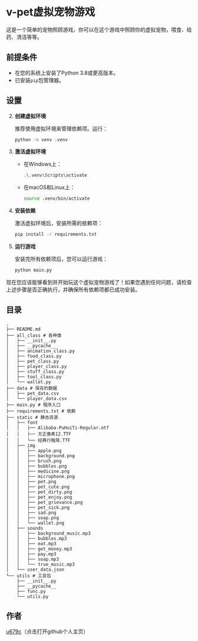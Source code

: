 # v-pet虚拟宠物游戏

这是一个简单的宠物照顾游戏，你可以在这个游戏中照顾你的虚拟宠物，喂食、给药、清洁等等。

## 前提条件

- 在您的系统上安装了Python 3.8或更高版本。
- 已安装`pip`包管理器。

## 设置


2. **创建虚拟环境**

   推荐使用虚拟环境来管理依赖项。运行：

   ```bash
   python -m venv .venv
   ```

3. **激活虚拟环境**

   - 在Windows上：
     ```bash
     .\.venv\Scripts\activate
     ```
   - 在macOS和Linux上：
     ```bash
     source .venv/bin/activate
     ```

4. **安装依赖**

   激活虚拟环境后，安装所需的依赖项：

   ```bash
   pip install -r requirements.txt
   ```

5. **运行游戏**

   安装完所有依赖项后，您可以运行游戏：

   ```bash
   python main.py
   ```

现在您应该能够看到并开始玩这个虚拟宠物游戏了！如果您遇到任何问题，请检查上述步骤是否正确执行，并确保所有依赖项都已成功安装。

## 目录
```
.
├── README.md
├── all_class # 各种类
│   ├── __init__.py
│   ├── __pycache__
│   ├── animation_class.py
│   ├── food_class.py
│   ├── pet_class.py
│   ├── player_class.py
│   ├── stuff_class.py
│   ├── tool_class.py
│   └── wallet.py
├── data # 保存的数据
│   ├── pet_data.csv
│   └── player_data.csv
├── main.py # 程序入口
├── requirements.txt # 依赖
├── static # 静态资源
│   ├── font
│   │   ├── Alibaba-PuHuiTi-Regular.otf
│   │   ├── 方正像素12.TTF
│   │   └── 经典行楷简.TTF
│   ├── img
│   │   ├── apple.png
│   │   ├── background.png
│   │   ├── brush.png
│   │   ├── bubbles.png
│   │   ├── medicine.png
│   │   ├── microphone.png
│   │   ├── pet.png
│   │   ├── pet_cute.png
│   │   ├── pet_dirty.png
│   │   ├── pet_enjoy.png
│   │   ├── pet_grievance.png
│   │   ├── pet_sick.png
│   │   ├── sad.png
│   │   ├── soap.png
│   │   └── wallet.png
│   ├── sounds
│   │   ├── background_music.mp3
│   │   ├── bubbles.mp3
│   │   ├── eat.mp3
│   │   ├── get_money.mp3
│   │   ├── pay.mp3
│   │   ├── soap.mp3
│   │   └── true_music.mp3
│   └── user_data.json
└── utils # 工具包
    ├── __init__.py
    ├── __pycache__
    ├── func.py
    └── utils.py
```

## 作者
[u679c](https://github.com/u679c)（点击打开github个人主页）